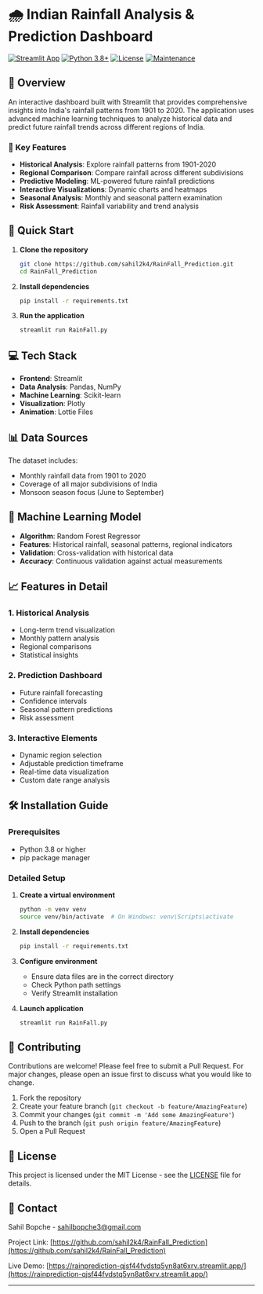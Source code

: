 # 🌧️ Indian Rainfall Analysis & Prediction Dashboard

[![Streamlit App](https://static.streamlit.io/badges/streamlit_badge_black_white.svg)](https://rainprediction-qjsf44fvdstq5yn8at6xrv.streamlit.app/)
[![Python 3.8+](https://img.shields.io/badge/python-3.8+-blue.svg)](https://www.python.org/downloads/)
[![License](https://img.shields.io/badge/license-MIT-green.svg)](LICENSE)
[![Maintenance](https://img.shields.io/badge/Maintained%3F-yes-green.svg)](https://github.com/sahil2k4/RainFall_Prediction/graphs/commit-activity)

## 📌 Overview

An interactive dashboard built with Streamlit that provides comprehensive insights into India's rainfall patterns from 1901 to 2020. The application uses advanced machine learning techniques to analyze historical data and predict future rainfall trends across different regions of India.

### 🎯 Key Features

- **Historical Analysis**: Explore rainfall patterns from 1901-2020
- **Regional Comparison**: Compare rainfall across different subdivisions
- **Predictive Modeling**: ML-powered future rainfall predictions
- **Interactive Visualizations**: Dynamic charts and heatmaps
- **Seasonal Analysis**: Monthly and seasonal pattern examination
- **Risk Assessment**: Rainfall variability and trend analysis

## 🚀 Quick Start

1. **Clone the repository**
   ```bash
   git clone https://github.com/sahil2k4/RainFall_Prediction.git
   cd RainFall_Prediction
   ```

2. **Install dependencies**
   ```bash
   pip install -r requirements.txt
   ```

3. **Run the application**
   ```bash
   streamlit run RainFall.py
   ```

## 💻 Tech Stack

- **Frontend**: Streamlit
- **Data Analysis**: Pandas, NumPy
- **Machine Learning**: Scikit-learn
- **Visualization**: Plotly
- **Animation**: Lottie Files

## 📊 Data Sources

The dataset includes:
- Monthly rainfall data from 1901 to 2020
- Coverage of all major subdivisions of India
- Monsoon season focus (June to September)

## 🔮 Machine Learning Model

- **Algorithm**: Random Forest Regressor
- **Features**: Historical rainfall, seasonal patterns, regional indicators
- **Validation**: Cross-validation with historical data
- **Accuracy**: Continuous validation against actual measurements

## 📈 Features in Detail

### 1. Historical Analysis
- Long-term trend visualization
- Monthly pattern analysis
- Regional comparisons
- Statistical insights

### 2. Prediction Dashboard
- Future rainfall forecasting
- Confidence intervals
- Seasonal pattern predictions
- Risk assessment

### 3. Interactive Elements
- Dynamic region selection
- Adjustable prediction timeframe
- Real-time data visualization
- Custom date range analysis

## 🛠️ Installation Guide

### Prerequisites
- Python 3.8 or higher
- pip package manager

### Detailed Setup
1. **Create a virtual environment**
   ```bash
   python -m venv venv
   source venv/bin/activate  # On Windows: venv\Scripts\activate
   ```

2. **Install dependencies**
   ```bash
   pip install -r requirements.txt
   ```

3. **Configure environment**
   - Ensure data files are in the correct directory
   - Check Python path settings
   - Verify Streamlit installation

4. **Launch application**
   ```bash
   streamlit run RainFall.py
   ```

## 🤝 Contributing

Contributions are welcome! Please feel free to submit a Pull Request. For major changes, please open an issue first to discuss what you would like to change.

1. Fork the repository
2. Create your feature branch (`git checkout -b feature/AmazingFeature`)
3. Commit your changes (`git commit -m 'Add some AmazingFeature'`)
4. Push to the branch (`git push origin feature/AmazingFeature`)
5. Open a Pull Request

## 📝 License

This project is licensed under the MIT License - see the [LICENSE](LICENSE) file for details.

## 👥 Contact

Sahil Bopche - [sahilbopche3@gmail.com](mailto:sahilbopche3@gmail.com)

Project Link: [https://github.com/sahil2k4/RainFall_Prediction](https://github.com/sahil2k4/RainFall_Prediction)

Live Demo: [https://rainprediction-qjsf44fvdstq5yn8at6xrv.streamlit.app/](https://rainprediction-qjsf44fvdstq5yn8at6xrv.streamlit.app/)

---


